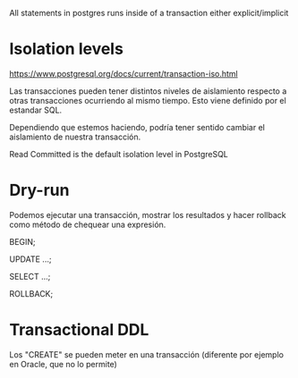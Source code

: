 All statements in postgres runs inside of a transaction either explicit/implicit

# Isolation levels
https://www.postgresql.org/docs/current/transaction-iso.html

Las transacciones pueden tener distintos niveles de aislamiento respecto a otras transacciones ocurriendo al mismo tiempo.
Esto viene definido por el estandar SQL.

Dependiendo que estemos haciendo, podría tener sentido cambiar el aislamiento de nuestra transacción.

Read Committed is the default isolation level in PostgreSQL



# Dry-run
Podemos ejecutar una transacción, mostrar los resultados y hacer rollback como método de chequear una expresión.

BEGIN;

UPDATE ...;

SELECT ...;

ROLLBACK;


# Transactional DDL
Los "CREATE" se pueden meter en una transacción (diferente por ejemplo en Oracle, que no lo permite)
